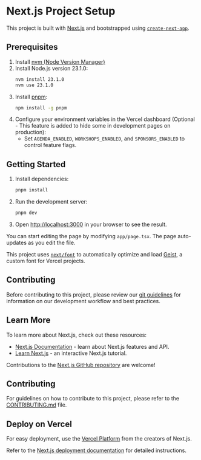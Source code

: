 # Next.js Project Setup

This project is built with [Next.js](https://nextjs.org) and bootstrapped using [`create-next-app`](https://nextjs.org/docs/app/api-reference/cli/create-next-app).

## Prerequisites

1. Install [nvm (Node Version Manager)](https://github.com/nvm-sh/nvm)
2. Install Node.js version 23.1.0:
   ```bash
   nvm install 23.1.0
   nvm use 23.1.0
   ```
3. Install [pnpm](https://pnpm.io/installation):
   ```bash
   npm install -g pnpm
   ```
4. Configure your environment variables in the Vercel dashboard (Optional - This feature is added to hide some in development pages on production):
   - Set `AGENDA_ENABLED`, `WORKSHOPS_ENABLED`, and `SPONSORS_ENABLED` to control feature flags.

## Getting Started

1. Install dependencies:

   ```bash
   pnpm install
   ```

2. Run the development server:

   ```bash
   pnpm dev
   ```

3. Open [http://localhost:3000](http://localhost:3000) in your browser to see the result.

You can start editing the page by modifying `app/page.tsx`. The page auto-updates as you edit the file.

This project uses [`next/font`](https://nextjs.org/docs/app/building-your-application/optimizing/fonts) to automatically optimize and load [Geist](https://vercel.com/font), a custom font for Vercel projects.

## Contributing

Before contributing to this project, please review our [git guidelines](git-guidelines.md) for information on our development workflow and best practices.

## Learn More

To learn more about Next.js, check out these resources:

- [Next.js Documentation](https://nextjs.org/docs) - learn about Next.js features and API.
- [Learn Next.js](https://nextjs.org/learn) - an interactive Next.js tutorial.

Contributions to the [Next.js GitHub repository](https://github.com/vercel/next.js) are welcome!

## Contributing

For guidelines on how to contribute to this project, please refer to the [CONTRIBUTING.md](./CONTRIBUTING.md) file.

## Deploy on Vercel

For easy deployment, use the [Vercel Platform](https://vercel.com/new?utm_medium=default-template&filter=next.js&utm_source=create-next-app&utm_campaign=create-next-app-readme) from the creators of Next.js.

Refer to the [Next.js deployment documentation](https://nextjs.org/docs/app/building-your-application/deploying) for detailed instructions.
